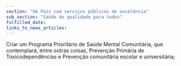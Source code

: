 ```yaml
---
section: "Um País com serviços públicos de excelência"
sub_section: "Saúde de qualidade para todos"
fulfilled_date:
links_to_news_articles:
---
```


Criar um Programa Prioritário de Saúde Mental Comunitária, que contemplará, entre outras coisas, Prevenção Primária de Toxicodependências e Prevenção comunitária escolar e universitária;